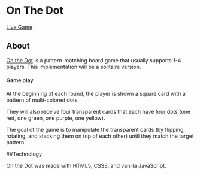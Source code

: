 # On The Dot

[Live Game][onthedot]

## About

[On the Dot][gamewright] is a pattern-matching board game that usually supports 1-4 players. This implementation will be a solitaire version.

#### Game play
 At the beginning of each round, the player is shown a square card with a pattern of multi-colored dots.



 They will also receive four transparent cards that each have four dots (one red, one green, one purple, one yellow).



 The goal of the game is to manipulate the transparent cards (by flipping, rotating, and stacking them on top of each other) until they match the target pattern.



##Technology

  On the Dot was made with HTML5, CSS3, and vanilla JavaScript. 

[onthedot]:https://acmeff.github.io/on-the-dot/
[gamewright]:http://www.gamewright.com/gamewright/index.php?section=games&page=game&show=225
